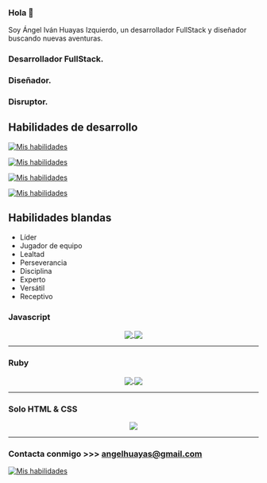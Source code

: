 ### Hola 👋
Soy Ángel Iván Huayas Izquierdo, un desarrollador FullStack y diseñador buscando nuevas aventuras.

### Desarrollador FullStack.
### Diseñador.
### Disruptor.

## Habilidades de desarrollo
[![Mis habilidades](https://skillicons.dev/icons?i=js,ts,react,next)](https://skillicons.dev)

[![Mis habilidades](https://skillicons.dev/icons?i=ruby,rails,postgres)](https://skillicons.dev)  

[![Mis habilidades](https://skillicons.dev/icons?i=html,css,sass,bootstrap,tailwind)](https://skillicons.dev)  

[![Mis habilidades](https://skillicons.dev/icons?i=git,github,linux,bash)](https://skillicons.dev)  

## Habilidades blandas

- Líder
- Jugador de equipo
- Lealtad
- Perseverancia
- Disciplina
- Experto
- Versátil
- Receptivo


### Javascript
<div align="center">
<a href="https://github.com/angelivan44/proyecto1">
  <img align="center" src="https://github-readme-stats.vercel.app/api/pin/?username=angelivan44&repo=servipy_page" />
</a>
 <a href="https://github.com/angelivan44/proyecto2">
  <img align="center" src="https://github-readme-stats.vercel.app/api/pin/?username=angelivan44&repo=fitgym-landingpage " />
</a>

</div>

---

### Ruby
<div align="center">
<a href="https://github.com/angelivan44/proyecto3">
  <img align="center" src="https://github-readme-stats.vercel.app/api/pin/?username=angelivan44&repo=we-travel-backend" />
</a>
<a href="https://github.com/angelivan44/proyecto4">
  <img align="center" src="https://github-readme-stats.vercel.app/api/pin/?username=angelivan44&repo=BabyStore-Api" />
</a>
</div>

---

### Solo HTML & CSS
<div align="center">
<a href="https://github.com/angelivan44/proyecto5">
  <img align="center" src="https://github-readme-stats.vercel.app/api/pin/?username=angelivan44&repo=bsale_front" />
</a>
</div>

---

### Contacta conmigo >>> angelhuayas@gmail.com
[![Mis habilidades](https://skillicons.dev/icons?i=linkedin)]([/](https://www.linkedin.com/in/%C3%A1ngel-ivan-huayas-izquierdo/)https://www.linkedin.com/in/%C3%A1ngel-ivan-huayas-izquierdo/)   
